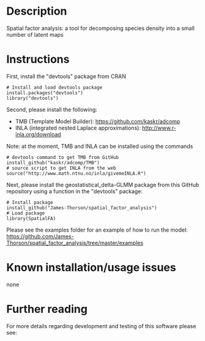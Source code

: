 Description
=======================

Spatial factor analysis: a tool for decomposing species density into a small number of latent maps


Instructions
=============
First, install the "devtools" package from CRAN

    # Install and load devtools package
    install.packages("devtools")
    library("devtools")

Second, please install the following:
* TMB (Template Model Builder): https://github.com/kaskr/adcomp
* INLA (integrated nested Laplace approximations): http://www.r-inla.org/download

Note: at the moment, TMB and INLA can be installed using the commands 

    # devtools command to get TMB from GitHub
    install_github("kaskr/adcomp/TMB") 
    # source script to get INLA from the web
    source("http://www.math.ntnu.no/inla/givemeINLA.R")  
    
Next, please install the geostatistical_delta-GLMM package from this GitHub repository using a function in the "devtools" package:

    # Install package
    install_github("James-Thorson/spatial_factor_analysis") 
    # Load package
    library(SpatialFA)

Please see the examples folder for an example of how to run the model:
https://github.com/James-Thorson/spatial_factor_analysis/tree/master/examples

Known installation/usage issues
=============
none

Further reading
=============

For more details regarding development and testing of this software please see:

